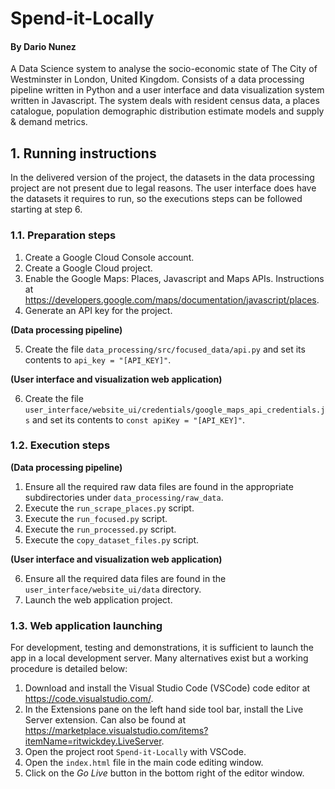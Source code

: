 # Spend-it-Locally
#### By Dario Nunez

A Data Science system to analyse the socio-economic state of The City of Westminster in London, United Kingdom. Consists of a data processing pipeline written in Python and a user interface and data visualization system written in Javascript. The system deals with resident census data, a places catalogue, population demographic distribution estimate models and supply & demand metrics. 

## 1. Running instructions

In the delivered version of the project, the datasets in the data processing project are not present due to legal reasons. The user interface does have the datasets it requires to run, so the executions steps can be followed starting at step 6. 

### 1.1. Preparation steps

1. Create a Google Cloud Console account.
2. Create a Google Cloud project.
3. Enable the Google Maps: Places, Javascript and Maps APIs. Instructions at https://developers.google.com/maps/documentation/javascript/places.
4. Generate an API key for the project.

**(Data processing pipeline)**

5. Create the file `data_processing/src/focused_data/api.py` and set its contents to `api_key = "[API_KEY]"`.

**(User interface and visualization web application)**

6. Create the file `user_interface/website_ui/credentials/google_maps_api_credentials.js` and set its contents to `const apiKey = "[API_KEY]"`.

### 1.2. Execution steps

**(Data processing pipeline)**

1. Ensure all the required raw data files are found in the appropriate subdirectories under `data_processing/raw_data`.
2. Execute the `run_scrape_places.py` script.
3. Execute the `run_focused.py` script.
4. Execute the `run_processed.py` script.
5. Execute the `copy_dataset_files.py` script.

**(User interface and visualization web application)**

6. Ensure all the required data files are found in the `user_interface/website_ui/data` directory.
7. Launch the web application project. 

### 1.3. Web application launching

For development, testing and demonstrations, it is sufficient to launch the app in a local development server. Many alternatives exist but a working procedure is detailed below:

1. Download and install the Visual Studio Code (VSCode) code editor at https://code.visualstudio.com/.
2. In the Extensions pane on the left hand side tool bar, install the Live Server extension. Can also be found at https://marketplace.visualstudio.com/items?itemName=ritwickdey.LiveServer.
3. Open the project root `Spend-it-Locally` with VSCode.
4. Open the `index.html` file in the main code editing window.
5. Click on the *Go Live* button in the bottom right of the editor window.
